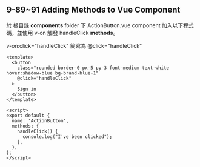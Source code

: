 ## 9-89~91 Adding Methods to Vue Component

於 根目錄 **components** folder 下 ActionButton.vue component 加入以下程式碼，並使用 v-on 觸發 handleClick **methods**。

v-on:click="handleClick" 簡寫為 @click="handleClick"

```vue
<template>
  <button
    class="rounded border-0 px-5 py-3 font-medium text-white hover:shadow-blue bg-brand-blue-1"
    @click="handleClick"
  >
    Sign in
  </button>
</template>

<script>
export default {
  name: 'ActionButton',
  methods: {
    handleClick() {
      console.log("I've been clicked");
    },
  },
};
</script>
```

